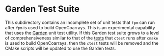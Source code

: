 Garden Test Suite
=================

This subdirectory contains an incomplete set of unit tests that `fpm` can run
after `fpm` is used to build OpenCoarrays.  This is an experimental capability
that uses the [Garden] unit test utility.  If this Garden test suite grows to a
level of comprehensiveness similar to that of the [tests](../tests) that `ctest`
runs after `cmake` is used to build OpenCoarrays, then the `ctest` tests will be
removed and the CMake scripts will be updated to use the Garden tests.

[Garden]: https://gitlab.com/everythingfunctional/garden
